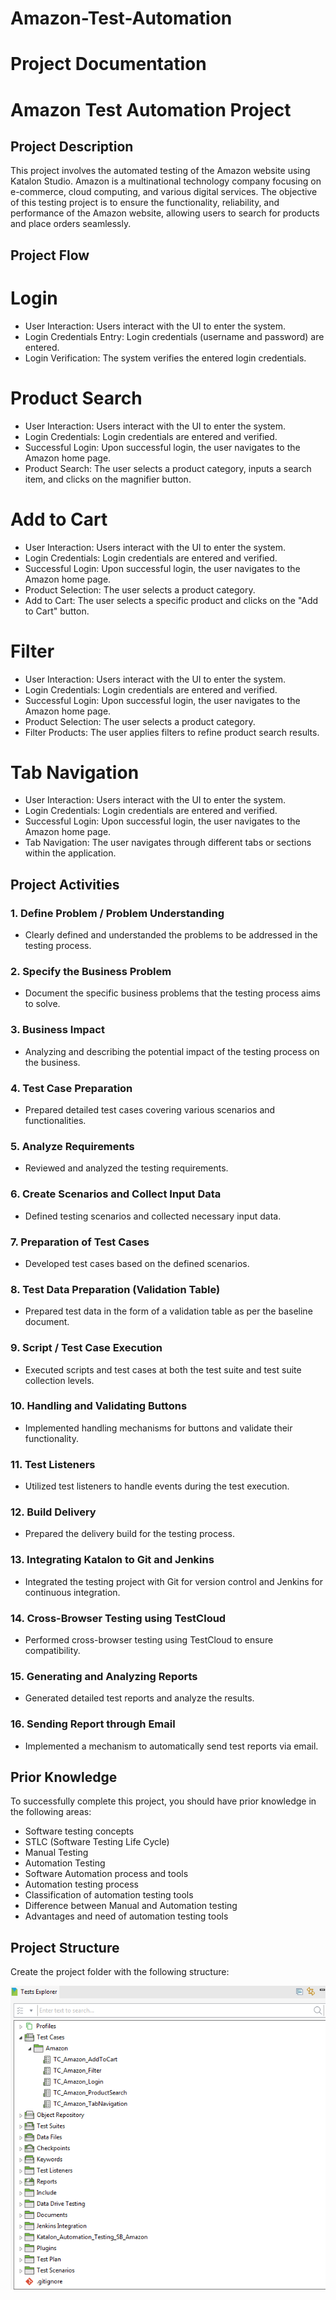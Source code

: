 # Amazon-Test-Automation

# Project Documentation

# Amazon Test Automation Project

## Project Description

This project involves the automated testing of the Amazon website using Katalon Studio. Amazon is a multinational technology company focusing on e-commerce, cloud computing, and various digital services. The objective of this testing project is to ensure the functionality, reliability, and performance of the Amazon website, allowing users to search for products and place orders seamlessly.

## Project Flow

# Login
 - User Interaction: Users interact with the UI to enter the system.
 - Login Credentials Entry: Login credentials (username and password) are entered.
 - Login Verification: The system verifies the entered login credentials.

# Product Search
 - User Interaction: Users interact with the UI to enter the system.
 - Login Credentials: Login credentials are entered and verified.
 - Successful Login: Upon successful login, the user navigates to the Amazon home page.
 - Product Search: The user selects a product category, inputs a search item, and clicks on the magnifier button.

# Add to Cart
 - User Interaction: Users interact with the UI to enter the system.
 - Login Credentials: Login credentials are entered and verified.
 - Successful Login: Upon successful login, the user navigates to the Amazon home page.
 - Product Selection: The user selects a product category.
 - Add to Cart: The user selects a specific product and clicks on the "Add to Cart" button.

# Filter
 - User Interaction: Users interact with the UI to enter the system.
 - Login Credentials: Login credentials are entered and verified.
 - Successful Login: Upon successful login, the user navigates to the Amazon home page.
 - Product Selection: The user selects a product category.
 - Filter Products: The user applies filters to refine product search results.

# Tab Navigation
 - User Interaction: Users interact with the UI to enter the system.
 - Login Credentials: Login credentials are entered and verified.
 - Successful Login: Upon successful login, the user navigates to the Amazon home page.
 - Tab Navigation: The user navigates through different tabs or sections within the application.

## Project Activities

### 1. Define Problem / Problem Understanding

- Clearly defined and understanded the problems to be addressed in the testing process.

### 2. Specify the Business Problem

- Document the specific business problems that the testing process aims to solve.

### 3. Business Impact

- Analyzing and describing the potential impact of the testing process on the business.

### 4. Test Case Preparation

- Prepared detailed test cases covering various scenarios and functionalities.

### 5. Analyze Requirements

- Reviewed and analyzed the testing requirements.

### 6. Create Scenarios and Collect Input Data

- Defined testing scenarios and collected necessary input data.

### 7. Preparation of Test Cases

- Developed test cases based on the defined scenarios.

### 8. Test Data Preparation (Validation Table)

- Prepared test data in the form of a validation table as per the baseline document.

### 9. Script / Test Case Execution

- Executed scripts and test cases at both the test suite and test suite collection levels.

### 10. Handling and Validating Buttons

- Implemented handling mechanisms for buttons and validate their functionality.

### 11. Test Listeners

- Utilized test listeners to handle events during the test execution.

### 12. Build Delivery

- Prepared the delivery build for the testing process.

### 13. Integrating Katalon to Git and Jenkins

- Integrated the testing project with Git for version control and Jenkins for continuous integration.

### 14. Cross-Browser Testing using TestCloud

- Performed cross-browser testing using TestCloud to ensure compatibility.

### 15. Generating and Analyzing Reports

- Generated detailed test reports and analyze the results.

### 16. Sending Report through Email

- Implemented a mechanism to automatically send test reports via email.

## Prior Knowledge

To successfully complete this project, you should have prior knowledge in the following areas:

- Software testing concepts
- STLC (Software Testing Life Cycle)
- Manual Testing
- Automation Testing
- Software Automation process and tools
- Automation testing process
- Classification of automation testing tools
- Difference between Manual and Automation testing
- Advantages and need of automation testing tools

## Project Structure

Create the project folder with the following structure:

![](./img/Project_flow.png)


